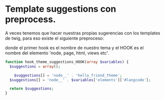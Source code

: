 # Template suggestions con preprocess.

A veces tenemos que hacer nuestras propias sugerencias con los templates de twig, para eso existe el siguiente preproceso:

donde el primer hook es el nombre de nuestro tema y el HOOK es el nombre del elemento 'node, page, html, views etc'.


```php
function hook_theme_suggestions_HOOK(array $variables) {
  $suggestions = array();

	$suggestions[] = 'node__' . 'hello_friend_theme';
  $suggestions[] = 'node__' . $variables['elements']['#langcode'];

  return $suggestions;
}
```
